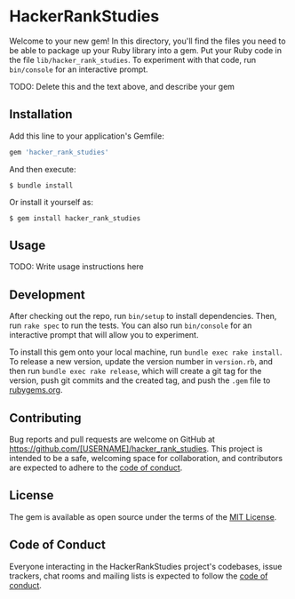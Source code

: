 # HackerRankStudies

Welcome to your new gem! In this directory, you'll find the files you need to be able to package up your Ruby library into a gem. Put your Ruby code in the file `lib/hacker_rank_studies`. To experiment with that code, run `bin/console` for an interactive prompt.

TODO: Delete this and the text above, and describe your gem

## Installation

Add this line to your application's Gemfile:

```ruby
gem 'hacker_rank_studies'
```

And then execute:

    $ bundle install

Or install it yourself as:

    $ gem install hacker_rank_studies

## Usage

TODO: Write usage instructions here

## Development

After checking out the repo, run `bin/setup` to install dependencies. Then, run `rake spec` to run the tests. You can also run `bin/console` for an interactive prompt that will allow you to experiment.

To install this gem onto your local machine, run `bundle exec rake install`. To release a new version, update the version number in `version.rb`, and then run `bundle exec rake release`, which will create a git tag for the version, push git commits and the created tag, and push the `.gem` file to [rubygems.org](https://rubygems.org).

## Contributing

Bug reports and pull requests are welcome on GitHub at https://github.com/[USERNAME]/hacker_rank_studies. This project is intended to be a safe, welcoming space for collaboration, and contributors are expected to adhere to the [code of conduct](https://github.com/[USERNAME]/hacker_rank_studies/blob/master/CODE_OF_CONDUCT.md).

## License

The gem is available as open source under the terms of the [MIT License](https://opensource.org/licenses/MIT).

## Code of Conduct

Everyone interacting in the HackerRankStudies project's codebases, issue trackers, chat rooms and mailing lists is expected to follow the [code of conduct](https://github.com/[USERNAME]/hacker_rank_studies/blob/master/CODE_OF_CONDUCT.md).
